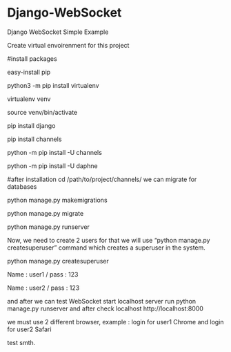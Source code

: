 # Django-WebSocket
Django WebSocket Simple Example

Create virtual envoirenment for this project

#install packages


easy-install pip

python3 -m pip install virtualenv

virtualenv venv

source venv/bin/activate



pip install django

pip install channels

python -m pip install -U channels

python -m pip install -U daphne

#after installation cd /path/to/project/channels/ we can migrate for databases 


python manage.py makemigrations

python manage.py migrate

python manage.py runserver


Now, we need to create 2 users for that we will use “python manage.py createsuperuser” command which creates a superuser in the system. 


python manage.py createsuperuser

Name : user1 / pass : 123

Name : user2 / pass : 123

and after we can test WebSocket
start localhost server run python manage.py runserver and after check localhost http://localhost:8000


we must use 2 different browser, example : login for user1 Chrome and login for user2 Safari

test smth.
